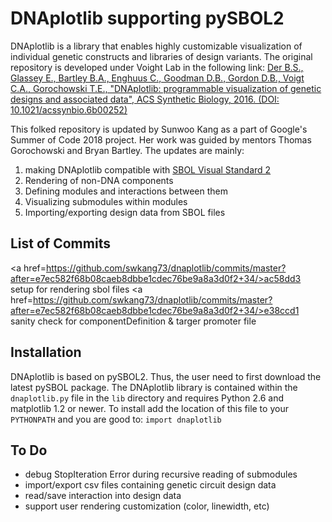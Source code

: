 # DNAplotlib supporting pySBOL2 

DNAplotlib is a library that enables highly customizable visualization of individual genetic constructs and libraries of design variants. The original repository is developed under Voight Lab in the following link: 
<a href="https://github.com/VoigtLab/dnaplotlib">Der B.S., Glassey E., Bartley B.A., Enghuus C., Goodman D.B., Gordon D.B., Voigt C.A., Gorochowski T.E., "DNAplotlib: programmable visualization of genetic designs and associated data", ACS Synthetic Biology, 2016. (DOI: 10.1021/acssynbio.6b00252)</a>

This folked repository is updated by Sunwoo Kang as a part of Google's Summer of Code 2018 project. Her work was guided by mentors Thomas Gorochowski and Bryan Bartley. The updates are mainly: 

1. making DNAplotlib compatible with <a href=http://sbolstandard.org/visual/glyphs/>SBOL Visual Standard 2</a>
1. Rendering of non-DNA components
2. Defining modules and interactions between them
3. Visualizing submodules within modules 
4. Importing/exporting design data from SBOL files

## List of Commits
<a href=https://github.com/swkang73/dnaplotlib/commits/master?after=e7ec582f68b08caeb8dbbe1cdec76be9a8a3d0f2+34/>ac58dd3</a> setup for rendering sbol files
<a href=https://github.com/swkang73/dnaplotlib/commits/master?after=e7ec582f68b08caeb8dbbe1cdec76be9a8a3d0f2+34/>e38ccd1</a> sanity check for componentDefinition & targer promoter file



## Installation
DNAplotlib is based on pySBOL2. Thus, the user need to first download the latest pySBOL package. The DNAplotlib library is contained within the `dnaplotlib.py` file in the `lib` directory and requires Python 2.6 and matplotlib 1.2 or newer. To install add the location of this file to your `PYTHONPATH` and you are good to: `import dnaplotlib`


## To Do 
- debug StopIteration Error during recursive reading of submodules 
- import/export csv files containing genetic circuit design data 
- read/save interaction into design data
- support user rendering customization (color, linewidth, etc)
